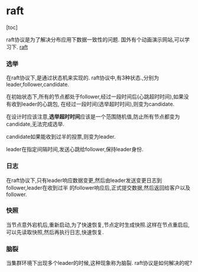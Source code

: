 # raft

[toc]

raft协议是为了解决分布应用下数据一致性的问题.
国外有个动画演示网站,可以学习下.
[raft](http://thesecretlivesofdata.com/raft/)

### 选举
在raft协议下,是通过状态机来实现的.
raft协议中,有3种状态.,分别为leader,follower,candidate.

在初始状态下,所有的节点都处于follower,经过一段时间后(心跳超时时间),如果没有收到leader的心跳包,
在经过一段时间(选举超时时间),则变为candidate.

在设计时应该注意,**选举超时时间**应该是一个范围随机值,防止所有节点都变为candidate,无法完成选举.

candidate如果能收到过半的投票,则变为leader.

leader在指定间隔时间,发送心跳给follower,保持leader身份.

### 日志
在raft协议下,只有leader响应数据变更,然后由leader发送变更日志到follower,leader在收到过半
的follower响应后,正式提交数据,然后返回给客户以及follower.

### 快照
当节点意外宕机后,重新启动,为了快速恢复,节点定时生成快照.这样在节点重启后,可以先读取快照,然后再执行日志,快速恢复.

### 脑裂
当集群环境下出现多个leader的时候,这种现象称为脑裂.
raft协议是如何解决的呢?


